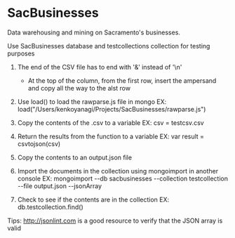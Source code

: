 # SacBusinesses
Data warehousing and mining on Sacramento's businesses. 

Use SacBusinesses database
    and testcollections collection for testing purposes

1. The end of the CSV file has to end with '&' instead of '\n'
    - At the top of the column, from the first row, insert the ampersand and copy all the way to the alst row

2. Use load() to load the rawparse.js file in mongo
    EX: load("/Users/kenkoyanagi/Projects/SacBusinesses/rawparse.js")

3. Copy the contents of the .csv to a variable
    EX: csv = testcsv.csv

4. Return the results from the function to a variable
    EX: var result = csvtojson(csv)

5. Copy the contents to an output.json file

6. Import the documents in the collection using mongoimport in another console
    EX: mongoimport --db sacbusinesses --collection testcollection  --file  output.json --jsonArray

7. Check to see if the contents are in the collection
    EX: db.testcollection.find()

Tips: 
    http://jsonlint.com is a good resource to verify that the JSON array is valid